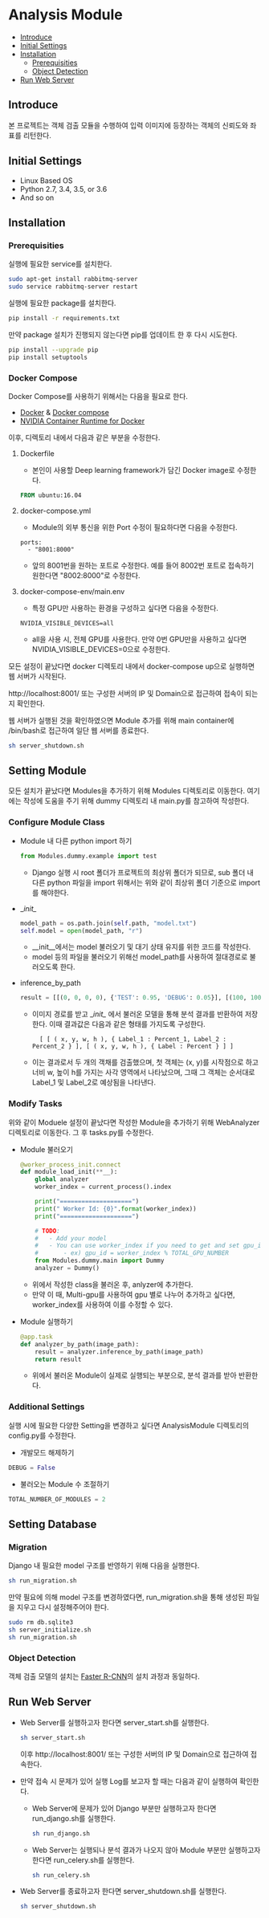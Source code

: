 # Analysis Module

- [Introduce](#introduce)
- [Initial Settings](#initial-settings)
- [Installation](#installation)
    - [Prerequisities](#prerequisities)
    - [Object Detection](#object-detection)
- [Run Web Server](#run-web-server)
    
## Introduce

본 프로젝트는 객체 검출 모듈을 수행하여 입력 이미지에 등장하는 객체의 신뢰도와 좌표를 리턴한다.

## Initial Settings

- Linux Based OS
- Python 2.7, 3.4, 3.5, or 3.6
- And so on


## Installation

### Prerequisities

실행에 필요한 service를 설치한다.
```bash
sudo apt-get install rabbitmq-server
sudo service rabbitmq-server restart
```

실행에 필요한 package를 설치한다.
```bash
pip install -r requirements.txt
```

만약 package 설치가 진행되지 않는다면 pip를 업데이트 한 후 다시 시도한다.
```bash
pip install --upgrade pip
pip install setuptools
```

### Docker Compose

Docker Compose를 사용하기 위해서는 다음을 필요로 한다.

- [Docker](https://docs.docker.com/) & [Docker compose](https://docs.docker.com/compose/)
- [NVIDIA Container Runtime for Docker](https://github.com/NVIDIA/nvidia-docker)

이후, 디렉토리 내에서 다음과 같은 부분을 수정한다.

1. Dockerfile
    * 본인이 사용할 Deep learning framework가 담긴 Docker image로 수정한다.
    ```dockerfile
    FROM ubuntu:16.04
    ```

2. docker-compose.yml
    * Module의 외부 통신을 위한 Port 수정이 필요하다면 다음을 수정한다.
    ```docker
    ports:
      - "8001:8000"
    ```
    * 앞의 8001번을 원하는 포트로 수정한다. 예를 들어 8002번 포트로 접속하기 원한다면 "8002:8000"로 수정한다.

3. docker-compose-env/main.env
    * 특정 GPU만 사용하는 환경을 구성하고 싶다면 다음을 수정한다.
    ```text
    NVIDIA_VISIBLE_DEVICES=all
    ```    
    * all을 사용 시, 전체 GPU를 사용한다. 만약 0번 GPU만을 사용하고 싶다면 NVIDIA_VISIBLE_DEVICES=0으로 수정한다.

모든 설정이 끝났다면 docker 디렉토리 내에서 docker-compose up으로 실행하면 웹 서버가 시작된다.

http://localhost:8001/ 또는 구성한 서버의 IP 및 Domain으로 접근하여 접속이 되는지 확인한다.

웹 서버가 실행된 것을 확인하였으면 Module 추가를 위해 main container에 /bin/bash로 접근하여 일단 웹 서버를 종료한다.

```bash
sh server_shutdown.sh
```
 

## Setting Module

모든 설치가 끝났다면 Modules을 추가하기 위해 Modules 디렉토리로 이동한다.
여기에는 작성에 도움을 주기 위해 dummy 디렉토리 내 main.py를 참고하여 작성한다.

### Configure Module Class

* Module 내 다른 python import 하기
    ```python
    from Modules.dummy.example import test
    ```
    * Django 실행 시 root 폴더가 프로젝트의 최상위 폴더가 되므로, sub 폴더 내 다른 python 파일을 import 위해서는 위와 같이 최상위 폴더 기준으로 import를 해야한다.

* \__init\__ 
    ```python
    model_path = os.path.join(self.path, "model.txt")
    self.model = open(model_path, "r")
    ```
   * \__init\__에서는 model 불러오기 및 대기 상태 유지를 위한 코드를 작성한다. 
   * model 등의 파일을 불러오기 위해선 model_path를 사용하여 절대경로로 불러오도록 한다. 

* inference_by_path
    ```python
    result = [[(0, 0, 0, 0), {'TEST': 0.95, 'DEBUG': 0.05}], [(100, 100, 100, 100), {'TEST': 0.95, 'DEBUG': 0.05}]]
    ```
    * 이미지 경로를 받고 \__init\__ 에서 불러온 모델을 통해 분석 결과를 반환하여 저장한다. 이때 결과값은 다음과 같은 형태를 가지도록 구성한다.
        ```text
          [ [ ( x, y, w, h ), { Label_1 : Percent_1, Label_2 : Percent_2 } ], [ ( x, y, w, h ), { Label : Percent } ] ]
        ```
    * 이는 결과로서 두 개의 객채를 검출했으며, 첫 객체는 (x, y)를 시작점으로 하고 너비 w, 높이 h를 가지는 사각 영역에서 나타났으며, 그때 그 객체는 순서대로 Label_1 및 Label_2로 예상됨을 나타낸다.

### Modify Tasks

위와 같이 Moduele 설정이 끝났다면 작성한 Module을 추가하기 위해 WebAnalyzer 디렉토리로 이동한다. 그 후 tasks.py를 수정한다.

* Module 불러오기
    ```python
    @worker_process_init.connect
    def module_load_init(**__):
        global analyzer
        worker_index = current_process().index
    
        print("====================")
        print(" Worker Id: {0}".format(worker_index))
        print("====================")
    
        # TODO:
        #   - Add your model
        #   - You can use worker_index if you need to get and set gpu_id
        #       - ex) gpu_id = worker_index % TOTAL_GPU_NUMBER
        from Modules.dummy.main import Dummy
        analyzer = Dummy()
    ```
    * 위에서 작성한 class을 불러온 후, anlyzer에 추가한다.
    * 만약 이 때, Multi-gpu를 사용하여 gpu 별로 나누어 추가하고 싶다면, worker_index를 사용하여 이를 수정할 수 있다.

* Module 실행하기
    ```python
    @app.task
    def analyzer_by_path(image_path):
        result = analyzer.inference_by_path(image_path)
        return result
    ```
    * 위에서 불러온 Module이 실제로 실행되는 부분으로, 분석 결과를 받아 반환한다.


### Additional Settings

실행 시에 필요한 다양한 Setting을 변경하고 싶다면 AnalysisModule 디렉토리의 config.py를 수정한다.

* 개발모드 해제하기
```python
DEBUG = False
```

* 불러오는 Module 수 조절하기
```python
TOTAL_NUMBER_OF_MODULES = 2
```

## Setting Database

### Migration
Django 내 필요한 model 구조를 반영하기 위해 다음을 실행한다.
```bash
sh run_migration.sh
```
만약 필요에 의해 model 구조를 변경하였다면, run_migration.sh을 통해 생성된 파일을 지우고 다시 설정해주어야 한다.
```bash
sudo rm db.sqlite3
sh server_initialize.sh
sh run_migration.sh
```
### Object Detection

객체 검출 모델의 설치는 [Faster R-CNN](https://github.com/rbgirshick/py-faster-rcnn)의 설치 과정과 동일하다.



## Run Web Server

* Web Server를 실행하고자 한다면 server_start.sh를 실행한다.
    ```bash
    sh server_start.sh
    ```
    이후 http://localhost:8001/ 또는 구성한 서버의 IP 및 Domain으로 접근하여 접속한다.

* 만약 접속 시 문제가 있어 실행 Log를 보고자 할 때는 다음과 같이 실행하여 확인한다.
    * Web Server에 문제가 있어 Django 부분만 실행하고자 한다면 run_django.sh를 실행한다.
        ```bash
        sh run_django.sh
        ```
    
    * Web Server는 실행되나 분석 결과가 나오지 않아 Module 부분만 실행하고자 한다면 run_celery.sh를 실행한다.
        ```bash
        sh run_celery.sh
        ```
    
* Web Server를 종료하고자 한다면 server_shutdown.sh를 실행한다.
    ```bash
    sh server_shutdown.sh
    ``` 
